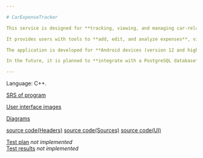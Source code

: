 ```yaml
---

# CarExpenseTracker

This service is designed for **tracking, viewing, and managing car-related expenses** such as fuel, maintenance, parking, insurance, and other automobile costs.

It provides users with tools to **add, edit, and analyze expenses**, visualize statistics through charts, and export spending reports in **JSON (and in future — PDF)** format.

The application is developed for **Android devices (version 12 and higher)** and aims to help drivers maintain clear financial control over their vehicle maintenance and operation costs.

In the future, it is planned to **integrate with a PostgreSQL database** deployed on an external server to enable data synchronization and backup.

---
```

Language: C++.

[SRS of program](https://github.com/Litaev/JRCPO/blob/main/Requirements/SRS.md)

[User interface images](https://github.com/Litaev/JRCPO/tree/main/Mockups)

[Diagrams](https://github.com/Litaev/JRCPO/tree/main/Diagrams)

[source code(Headers)](https://github.com/Litaev/JRCPO/tree/main/Headers)
[source code(Sources)](https://github.com/Litaev/JRCPO/tree/main/Sources)
[source code(UI)](https://github.com/Litaev/JRCPO/tree/main/Qml)

[Test plan]() _not implemented_ <br>
[Test results]() _not implemented_